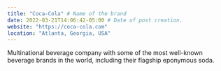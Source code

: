 ```yaml
---
title: "Coca-Cola" # Name of the brand
date: 2022-03-21T14:06:42-05:00 # Date of post creation.
website: "https://coca-cola.com"
location: "Atlanta, Georgia, USA"
---
```


Multinational beverage company with some of the most well-known beverage brands in the world, including their flagship eponymous soda.